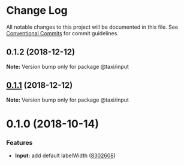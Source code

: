 # Change Log

All notable changes to this project will be documented in this file.
See [Conventional Commits](https://conventionalcommits.org) for commit guidelines.

## 0.1.2 (2018-12-12)

**Note:** Version bump only for package @taxi/input





## [0.1.1](https://github.com/serhii-havrylenko/monorepo-babel-ts-lerna-starter/compare/@taxi/input@0.1.0...@taxi/input@0.1.1) (2018-12-12)

**Note:** Version bump only for package @taxi/input





<a name="0.1.0"></a>
# 0.1.0 (2018-10-14)


### Features

* **Input:** add default labelWidth ([8302608](https://github.com/serhii-havrylenko/monorepo-babel-ts-lerna-starter/commit/8302608))

